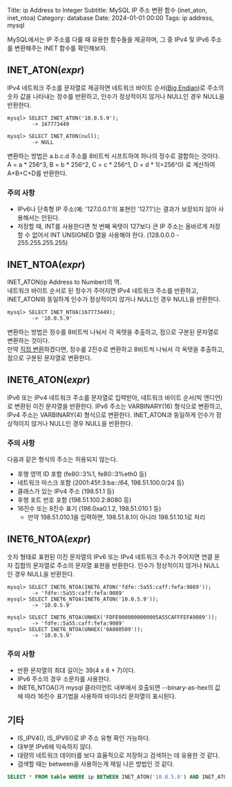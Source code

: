 Title: ip Address to Integer
Subtitle: MySQL IP 주소 변환 함수 (inet_aton, inet_ntoa)
Category: database
Date: 2024-01-01 00:00
Tags: ip address, mysql

MySQL에서는 IP 주소를 다룰 때 유용한 함수들을 제공하며, 그 중 IPv4 및 IPv6 주소를 변환해주는 INET 함수를 확인해보자.  

## INET_ATON(_expr_)

IPv4 네트워크 주소를 문자열로 제공하면 네트워크 바이트 순서([Big Endian](https://www.tcpschool.com/c/c_refer_endian))로 주소의 숫자 값을 나타내는 정수를 반환하고,
인수가 정상적이지 않거나 NULL인 경우 NULL을 반환한다.  

```shell
mysql> SELECT INET_ATON('10.0.5.9');  
        -> 167773449
        
mysql> SELECT INET_ATON(null);
        -> NULL
```

변환하는 방법은 a.b.c.d 주소를 8비트씩 시프트하여 하나의 정수로 결합하는 것이다.  
A = a * 256^3, B = b * 256^2, C = c * 256^1, D = d * 1(=256^0) 로 계산하여 A+B+C+D를 반환한다.  

### 주의 사항

- IPv6나 단축형 IP 주소(예: '127.0.0.1'의 표현인 '127.1')는 결과가 보장되지 않아 사용해서는 안된다.
- 저장할 때, INT를 사용한다면 첫 번째 옥텟이 127보다 큰 IP 주소는 올바르게 저장할 수 없어서 INT UNSIGNED 열을 사용해야 한다. (128.0.0.0 - 255.255.255.255)

## INET_NTOA(_expr_)

INET_ATON(ip Address to Number)의 역.  
네트워크 바이트 순서로 된 정수가 주어지면 IPv4 네트워크 주소를 반환하고, INET_ATON와 동일하게 인수가 정상적이지 않거나 NULL인 경우 NULL을 반환한다.  

```shell
mysql> SELECT INET_NTOA(167773449);
        -> '10.0.5.9'
```

변환하는 방법은 정수를 8비트씩 나눠서 각 옥텟을 추출하고, 점으로 구분된 문자열로 변환하는 것이다.  
만약 [직접 변환](https://www.digikey.kr/ko/resources/conversion-calculators/conversion-calculator-number-conversion)하겠다면, 
정수를 2진수로 변환하고 8비트씩 나눠서 각 옥텟을 추출하고, 점으로 구분된 문자열로 변환한다.  

## INET6_ATON(_expr_)

IPv6 또는 IPv4 네트워크 주소를 문자열로 입력받아, 네트워크 바이트 순서(빅 엔디언)로 변환된 이진 문자열을 반환한다.
IPv6 주소는 VARBINARY(16) 형식으로 변환하고, IPv4 주소는 VARBINARY(4) 형식으로 변환한다.
INET_ATON과 동일하게 인수가 정상적이지 않거나 NULL인 경우 NULL을 반환한다.

### 주의 사항

다음과 같은 형식의 주소는 허용되지 않는다.

- 후행 영역 ID 포함 (fe80::3%1, fe80::3%eth0 등)
- 네트워크 마스크 포함 (2001:45f:3:ba::/64, 198.51.100.0/24 등)
- 클래스가 있는 IPv4 주소 (198.51.1 등)
- 후행 포트 번호 포함 (198.51.100.2:8080 등)
- 16진수 또는 8진수 표기 (198.0xa0.1.2, 198.51.010.1 등)
    - 만약 198.51.010.1을 입력하면, 198.51.8.1이 아니라 198.51.10.1로 처리

## INET6_NTOA(_expr_)

숫자 형태로 표현된 이진 문자열의 IPv6 또는 IPv4 네트워크 주소가 주어지면 연결 문자 집합의 문자열로 주소의 문자열 표현을 반환한다.
인수가 정상적이지 않거나 NULL인 경우 NULL을 반환한다.  

```shell
mysql> SELECT INET6_NTOA(INET6_ATON('fdfe::5a55:caff:fefa:9089'));
        -> 'fdfe::5a55:caff:fefa:9089'
mysql> SELECT INET6_NTOA(INET6_ATON('10.0.5.9'));
        -> '10.0.5.9'

mysql> SELECT INET6_NTOA(UNHEX('FDFE0000000000005A55CAFFFEFA9089'));
        -> 'fdfe::5a55:caff:fefa:9089'
mysql> SELECT INET6_NTOA(UNHEX('0A000509'));
        -> '10.0.5.9'
```

### 주의 사항

- 반환 문자열의 최대 길이는 39(4 x 8 + 7)이다.
- IPv6 주소의 경우 소문자를 사용한다.
- INET6_NTOA()가 mysql 클라이언트 내부에서 호출되면 --binary-as-hex의 값에 따라 16진수 표기법을 사용하여 바이너리 문자열이 표시된다.

## 기타

- IS_IPV4(), IS_IPV6()로 IP 주소 유형 확인 가능하다.
- 대부분 IPv6에 익숙하지 않다.
- 대량의 네트워크 데이터를 보다 효율적으로 저장하고 검색하는 데 유용한 것 같다.
- 검색할 때는 between을 사용하는게 제일 나은 방법인 것 같다.

```sql
SELECT * FROM table WHERE ip BETWEEN INET_ATON('10.0.5.0') AND INET_ATON('10.0.5.255');
```
